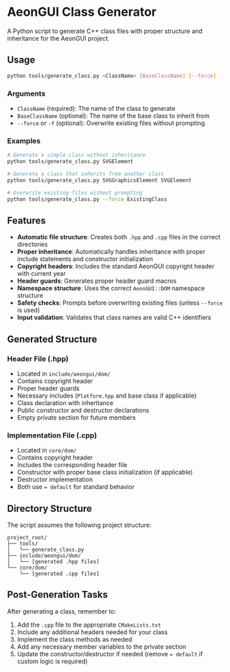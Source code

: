 # AeonGUI Class Generator

A Python script to generate C++ class files with proper structure and inheritance for the AeonGUI project.

## Usage

```bash
python tools/generate_class.py <ClassName> [BaseClassName] [--force]
```

### Arguments

- `ClassName` (required): The name of the class to generate
- `BaseClassName` (optional): The name of the base class to inherit from
- `--force` or `-f` (optional): Overwrite existing files without prompting

### Examples

```bash
# Generate a simple class without inheritance
python tools/generate_class.py SVGElement

# Generate a class that inherits from another class
python tools/generate_class.py SVGGraphicsElement SVGElement

# Overwrite existing files without prompting
python tools/generate_class.py --force ExistingClass
```

## Features

- **Automatic file structure**: Creates both `.hpp` and `.cpp` files in the correct directories
- **Proper inheritance**: Automatically handles inheritance with proper include statements and constructor initialization
- **Copyright headers**: Includes the standard AeonGUI copyright header with current year
- **Header guards**: Generates proper header guard macros
- **Namespace structure**: Uses the correct `AeonGUI::DOM` namespace structure
- **Safety checks**: Prompts before overwriting existing files (unless `--force` is used)
- **Input validation**: Validates that class names are valid C++ identifiers

## Generated Structure

### Header File (.hpp)
- Located in `include/aeongui/dom/`
- Contains copyright header
- Proper header guards
- Necessary includes (`Platform.hpp` and base class if applicable)
- Class declaration with inheritance
- Public constructor and destructor declarations
- Empty private section for future members

### Implementation File (.cpp)
- Located in `core/dom/`
- Contains copyright header
- Includes the corresponding header file
- Constructor with proper base class initialization (if applicable)
- Destructor implementation
- Both use `= default` for standard behavior

## Directory Structure

The script assumes the following project structure:
```
project_root/
├── tools/
│   └── generate_class.py
├── include/aeongui/dom/
│   └── [generated .hpp files]
└── core/dom/
    └── [generated .cpp files]
```

## Post-Generation Tasks

After generating a class, remember to:

1. Add the `.cpp` file to the appropriate `CMakeLists.txt`
2. Include any additional headers needed for your class
3. Implement the class methods as needed
4. Add any necessary member variables to the private section
5. Update the constructor/destructor if needed (remove `= default` if custom logic is required)